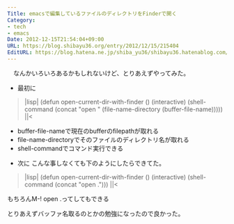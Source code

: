 ```yaml
---
Title: emacsで編集しているファイルのディレクトリをFinderで開く
Category:
- tech
- emacs
Date: 2012-12-15T21:54:04+09:00
URL: https://blog.shibayu36.org/entry/2012/12/15/215404
EditURL: https://blog.hatena.ne.jp/shiba_yu36/shibayu36.hatenablog.com/atom/entry/12704830469096409420
---
```


　なんかいろいろあるかもしれないけど、とりあえずやってみた。

* 最初に
>|lisp|
(defun open-current-dir-with-finder ()
  (interactive)
  (shell-command (concat "open " (file-name-directory (buffer-file-name)))))
||<

- buffer-file-nameで現在のbufferのfilepathが取れる
- file-name-directoryでそのファイルのディレクトリ名が取れる
- shell-commandでコマンド実行できる

* 次に
こんな事しなくても下のようにしたらできてた。
>|lisp|
(defun open-current-dir-with-finder ()
  (interactive)
  (shell-command (concat "open .")))
||<

もちろんM-! open .ってしてもできる

とりあえずバッファ名取るのとかの勉強になったので良かった。

